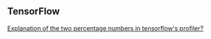 ## TensorFlow

[Explanation of the two percentage numbers in tensorflow's profiler?](https://stackoverflow.com/questions/50347805/explanation-of-the-two-percentage-numbers-in-tensorflows-profiler)
